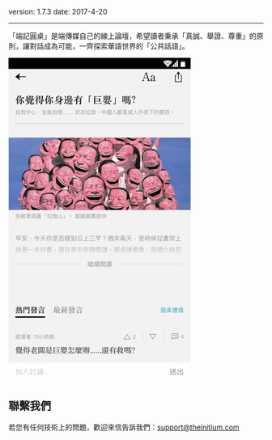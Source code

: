 version: 1.7.3
date: 2017-4-20

---

「端記圓桌」是端傳媒自己的線上論壇，希望讀者秉承「真誠、舉證、尊重」的原則，讓對話成為可能，一齊探索華語世界的「公共話語」。

![Today Widget](./initium-roundtable.png)


## 聯繫我們

若您有任何技術上的問題，歡迎來信告訴我們：[support@theinitium.com](mailto:support@theinitium.com)
